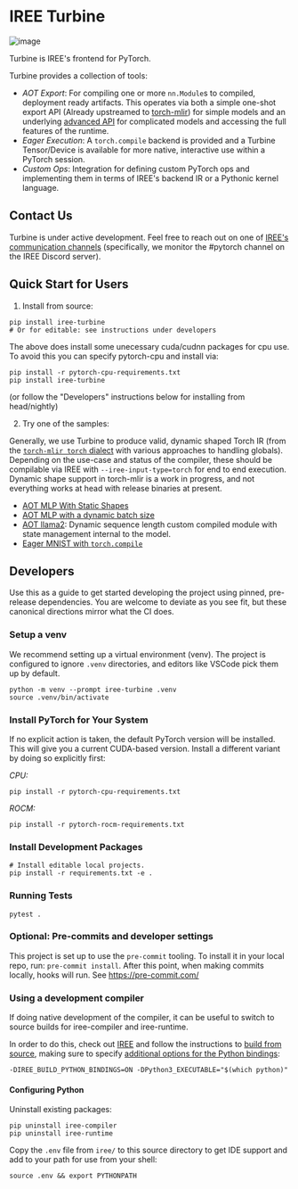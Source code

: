 # IREE Turbine

![image](https://netl.doe.gov/sites/default/files/2020-11/Turbine-8412270026_83cfc8ee8f_c.jpg)

Turbine is IREE's frontend for PyTorch.

Turbine provides a collection of tools:

* *AOT Export*: For compiling one or more `nn.Module`s to compiled, deployment
  ready artifacts. This operates via both a simple one-shot export API (Already upstreamed to [torch-mlir](https://github.com/llvm/torch-mlir/blob/main/python/torch_mlir/extras/fx_importer.py))
  for simple models and an underlying [advanced API](shark_turbine/aot/compiled_module.py) for complicated models
  and accessing the full features of the runtime.
* *Eager Execution*: A `torch.compile` backend is provided and a Turbine Tensor/Device
  is available for more native, interactive use within a PyTorch session.
* *Custom Ops*: Integration for defining custom PyTorch ops and implementing them in
  terms of IREE's backend IR or a Pythonic kernel language.

## Contact Us

Turbine is under active development. Feel free to reach out on one of 
[IREE's communication channels](https://github.com/iree-org/iree?tab=readme-ov-file#communication-channels) (specifically, we monitor the 
#pytorch channel on the IREE Discord server).

## Quick Start for Users

1. Install from source:

```
pip install iree-turbine
# Or for editable: see instructions under developers
```

The above does install some unecessary cuda/cudnn packages for cpu use. To avoid this you
can specify pytorch-cpu and install via:
```
pip install -r pytorch-cpu-requirements.txt
pip install iree-turbine
```

(or follow the "Developers" instructions below for installing from head/nightly)

2. Try one of the samples:

Generally, we use Turbine to produce valid, dynamic shaped Torch IR (from the
[`torch-mlir torch` dialect](https://github.com/llvm/torch-mlir/tree/main/include/torch-mlir/Dialect/Torch/IR)
with various approaches to handling globals). Depending on the use-case and status of the
compiler, these should be compilable via IREE with `--iree-input-type=torch` for
end to end execution. Dynamic shape support in torch-mlir is a work in progress,
and not everything works at head with release binaries at present.

  * [AOT MLP With Static Shapes](examples/aot_mlp/mlp_export_simple.py)
  * [AOT MLP with a dynamic batch size](examples/aot_mlp/mlp_export_dynamic.py)
  * [AOT llama2](examples/llama2_inference/llama2.ipynb):
    Dynamic sequence length custom compiled module with state management internal to the model.
  * [Eager MNIST with `torch.compile`](examples/eager_mlp/mlp_eager_simple.py)

## Developers

Use this as a guide to get started developing the project using pinned,
pre-release dependencies. You are welcome to deviate as you see fit, but
these canonical directions mirror what the CI does.

### Setup a venv

We recommend setting up a virtual environment (venv). The project is configured
to ignore `.venv` directories, and editors like VSCode pick them up by default.

```
python -m venv --prompt iree-turbine .venv
source .venv/bin/activate
```

### Install PyTorch for Your System

If no explicit action is taken, the default PyTorch version will be installed.
This will give you a current CUDA-based version. Install a different variant
by doing so explicitly first:

*CPU:*

```
pip install -r pytorch-cpu-requirements.txt
```

*ROCM:*

```
pip install -r pytorch-rocm-requirements.txt
```

### Install Development Packages

```
# Install editable local projects.
pip install -r requirements.txt -e .
```

### Running Tests

```
pytest .
```

### Optional: Pre-commits and developer settings

This project is set up to use the `pre-commit` tooling. To install it in
your local repo, run: `pre-commit install`. After this point, when making
commits locally, hooks will run. See https://pre-commit.com/

### Using a development compiler

If doing native development of the compiler, it can be useful to switch to
source builds for iree-compiler and iree-runtime.

In order to do this, check out [IREE](https://github.com/openxla/iree) and
follow the instructions to [build from source](https://iree.dev/building-from-source/getting-started/), making
sure to specify [additional options for the Python bindings](https://iree.dev/building-from-source/getting-started/#building-with-cmake):

```
-DIREE_BUILD_PYTHON_BINDINGS=ON -DPython3_EXECUTABLE="$(which python)"
```

#### Configuring Python

Uninstall existing packages:

```
pip uninstall iree-compiler
pip uninstall iree-runtime
```

Copy the `.env` file from `iree/` to this source directory to get IDE
support and add to your path for use from your shell:

```
source .env && export PYTHONPATH
```
